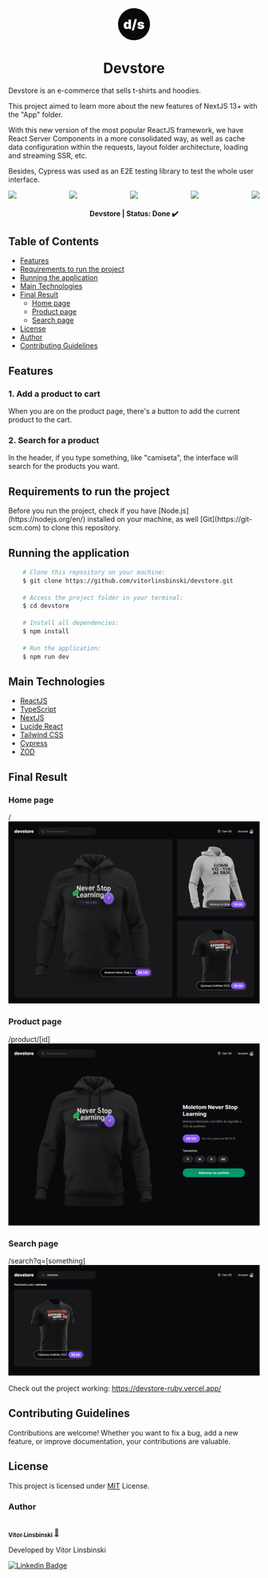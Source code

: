 <div align="center" style="width: 64px; height: 64px; display: flex; align-items: center; gap: 6px; margin: 0 auto;">
  <img src="/src/app/icon.svg"  style="width: 64px; height: auto;" />
</div>

<h1 align = "center">Devstore</h1>
<p>Devstore is an e-commerce that sells t-shirts and hoodies.</p>
<p>This project aimed to learn more about the new features of NextJS 13+ with the "App" folder.</p>
<p>With this new version of the most popular ReactJS framework, we have React Server Components in a more consolidated way, as well as cache data configuration within the requests, layout folder architecture, loading and streaming SSR, etc.</p>
<p>Besides, Cypress was used as an E2E testing library to test the whole user interface.</p>

<div align="center">
  <div style="display: flex; justify-content: space-between; align-items: center;">
    <img src="https://img.shields.io/static/v1?label=NextJS&message=v14.0.4&color=blue&style=plastic&logo="/>
    <img src="https://img.shields.io/static/v1?label=ReactJS&message=v18.0.0&color=blue&style=plastic&logo="/>
    <img src="https://img.shields.io/static/v1?label=TypeScript&message=v5.0.0&color=blue&style=plastic&logo="/>
    <img src="https://img.shields.io/static/v1?label=NodeJS&message=v20.11.0&color=blue&style=plastic&logo="/>
    <img src="https://img.shields.io/static/v1?label=pnpm&message=v8.14.3&color=blue&style=plastic&logo="/>
  </div>
</div>

<h4 align="center"> 
	Devstore | Status: Done ✔️
</h4>

## Table of Contents

- [Features](#features)
- [Requirements to run the project](#requirements-to-run-the-project)
- [Running the application](#running-the-application)
- [Main Technologies](#main-technologies)
- [Final Result](#final-result)
  - [Home page](#home-page)
  - [Product page](#product-page)
  - [Search page](#search-page)
- [License](#license)
- [Author](#author)
- [Contributing Guidelines](#contributing-guidelines)

## Features

### 1. Add a product to cart

When you are on the product page, there's a button to add the current product to the cart.

### 2. Search for a product

In the header, if you type something, like "camiseta", the interface will search for the products you want.

## Requirements to run the project

<p>Before you run the project, check if you have [Node.js](https://nodejs.org/en/) installed on your machine, as well [Git](https://git-scm.com) to clone this repository.</p>

## Running the application

```bash
    # Clone this repository on your machine:
    $ git clone https://github.com/vitorlinsbinski/devstore.git

    # Access the project folder in your terminal:
    $ cd devstore

    # Install all dependencies:
    $ npm install

    # Run the application:
    $ npm run dev
```

## Main Technologies

- [ReactJS](https://react.dev/)
- [TypeScript](https://www.typescriptlang.org/)
- [NextJS](https://nextjs.org/)
- [Lucide React](https://lucide.dev/guide/packages/lucide-react)
- [Tailwind CSS](https://tailwindcss.com/)
- [Cypress](https://www.cypress.io/)
- [ZOD](https://zod.dev/)

## Final Result

### Home page

<span>/</span>
<img src="/public/screenshots/home-page.png"/>

### Product page

<span>/product/[id]</span>
<img src="/public/screenshots/product-page.png"/>

### Search page

<span>/search?q=[something]</span>
<img src="/public/screenshots/search-page.png"/>

Check out the project working: https://devstore-ruby.vercel.app/

## Contributing Guidelines

Contributions are welcome! Whether you want to fix a bug, add a new feature, or improve documentation, your contributions are valuable.

## License

This project is licensed under [MIT](https://choosealicense.com/licenses/mit/) License.

### Author

<a href="https://github.com/vitorlinsbinski">
 <img style="border-radius: 50%;" src="https://avatars.githubusercontent.com/u/69444717?v=4" width="100px;" alt=""/>
 <br />
 <sub><b>Vitor Linsbinski</b></sub></a> <a href="https://github.com/vitorlinsbinski" title="">🚀</a>

Developed by Vitor Linsbinski

[![Linkedin Badge](https://img.shields.io/badge/-Vitor-blue?style=flat-square&logo=Linkedin&logoColor=white&link=https://www.linkedin.com/in/vitorlinsbinski/)](https://www.linkedin.com/in/vitorlinsbinski/)
